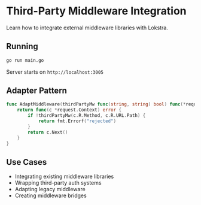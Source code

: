 # Third-Party Middleware Integration

Learn how to integrate external middleware libraries with Lokstra.

## Running

```bash
go run main.go
```

Server starts on `http://localhost:3005`

## Adapter Pattern

```go
func AdaptMiddleware(thirdPartyMw func(string, string) bool) func(*request.Context) error {
    return func(c *request.Context) error {
        if !thirdPartyMw(c.R.Method, c.R.URL.Path) {
            return fmt.Errorf("rejected")
        }
        return c.Next()
    }
}
```

## Use Cases

- Integrating existing middleware libraries
- Wrapping third-party auth systems
- Adapting legacy middleware
- Creating middleware bridges
